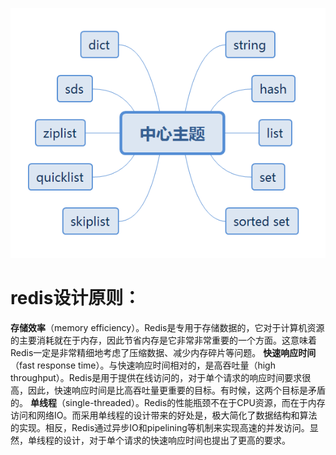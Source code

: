 ![](/assets/dt.png)
# redis设计原则：
**存储效率**（memory efficiency）。Redis是专用于存储数据的，它对于计算机资源的主要消耗就在于内存，因此节省内存是它非常非常重要的一个方面。这意味着Redis一定是非常精细地考虑了压缩数据、减少内存碎片等问题。
**快速响应时间**（fast response time）。与快速响应时间相对的，是高吞吐量（high throughput）。Redis是用于提供在线访问的，对于单个请求的响应时间要求很高，因此，快速响应时间是比高吞吐量更重要的目标。有时候，这两个目标是矛盾的。
**单线程**（single-threaded）。Redis的性能瓶颈不在于CPU资源，而在于内存访问和网络IO。而采用单线程的设计带来的好处是，极大简化了数据结构和算法的实现。相反，Redis通过异步IO和pipelining等机制来实现高速的并发访问。显然，单线程的设计，对于单个请求的快速响应时间也提出了更高的要求。
